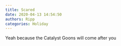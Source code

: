 ```yaml
---
title: Scared
date: 2020-04-13 14:54:50
authors: Ripp
categories: Holiday
---
```


 Yeah because the Catalyst Goons will come after you